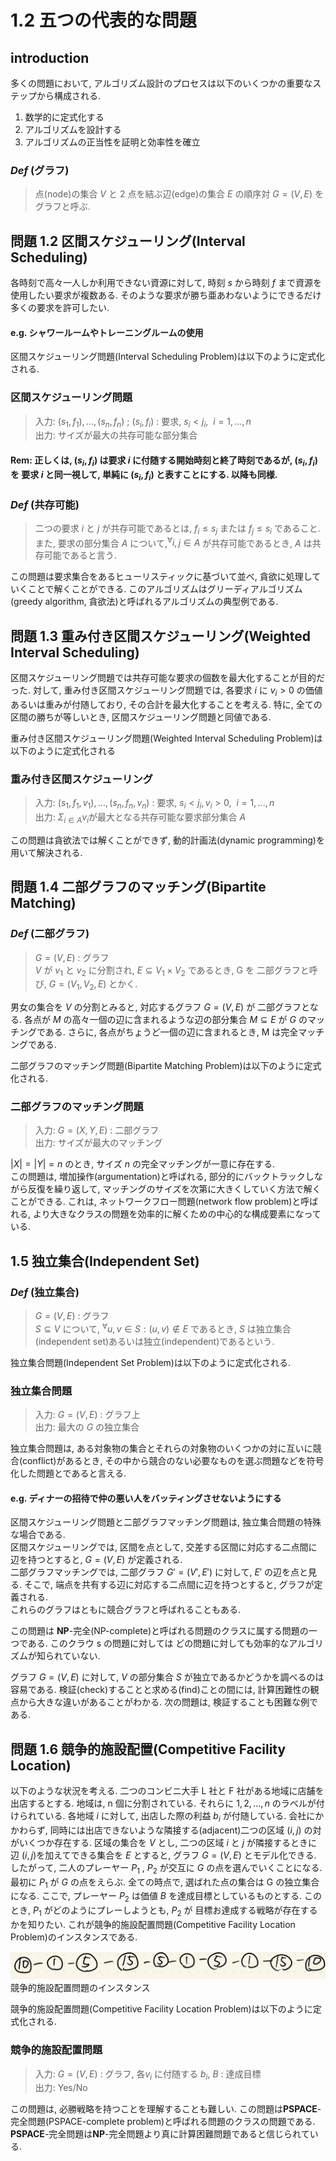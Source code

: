 # 1.2 五つの代表的な問題

## introduction

多くの問題において, アルゴリズム設計のプロセスは以下のいくつかの重要なステップから構成される.

1. 数学的に定式化する
1. アルゴリズムを設計する
1. アルゴリズムの正当性を証明と効率性を確立

### _Def_ (グラフ)

> 点(node)の集合 $V$ と 2 点を結ぶ辺(edge)の集合 $E$ の順序対 $G = (V, E)$
> をグラフと呼ぶ.

## 問題 1.2 区間スケジューリング(Interval Scheduling)

各時刻で高々一人しか利用できない資源に対して, 時刻 $s$ から時刻 $f$ まで資源を使用したい要求が複数ある. そのような要求が勝ち亜あわないようにできるだけ多くの要求を許可したい.

#### e.g. シャワールームやトレーニングルームの使用

区間スケジューリング問題(Interval Scheduling Problem)は以下のように定式化される.

### 区間スケジューリング問題

> 入力: $(s_1, f_1),...,(s_n, f_n)$ ; $(s_i, f_i)$ : 要求, $s_i < j_i,\ \ i = 1,...,n$  
> 出力: サイズが最大の共存可能な部分集合

#### Rem: 正しくは, $(s_i, f_i)$ は要求 $i$ に付随する開始時刻と終了時刻であるが, $(s_i, f_i)$ を 要求 $i$ と同一視して, 単純に $(s_i, f_i)$ と表すことにする. 以降も同様.

### _Def_ (共存可能)

> 二つの要求 $i$ と $j$ が共存可能であるとは, $f_i \leq s_j$ または $f_j \leq s_i$ であること.  
> また, 要求の部分集合 $A$ について,${}^\forall i, j \in A$ が共存可能であるとき, $A$ は共存可能であると言う.

この問題は要求集合をあるヒューリスティックに基づいて並べ, 貪欲に処理していくことで解くことができる. このアルゴリズムはグリーディアルゴリズム(greedy algorithm, 貪欲法)と呼ばれるアルゴリズムの典型例である.

## 問題 1.3 重み付き区間スケジューリング(Weighted Interval Scheduling)

区間スケジューリング問題では共存可能な要求の個数を最大化することが目的だった. 対して, 重み付き区間スケジューリング問題では, 各要求 $i$ に $v_i > 0$ の価値あるいは重みが付随しており, その合計を最大化することを考える. 特に, 全ての区間の勝ちが等しいとき, 区間スケジューリング問題と同値である.

重み付き区間スケジューリング問題(Weighted Interval Scheduling Problem)は以下のように定式化される

### 重み付き区間スケジューリング

> 入力: $(s_1, f_1, v_1),...,(s_n, f_n, v_n)$ : 要求, $s_i < j_i, v_i > 0,\ \ i = 1,...,n$  
> 出力: $\Sigma_{i \in A} v_i$が最大となる共存可能な要求部分集合 $A$

この問題は貪欲法では解くことができず, 動的計画法(dynamic programming)を用いて解決される.

## 問題 1.4 二部グラフのマッチング(Bipartite Matching)

### _Def_ (二部グラフ)

> $G = (V, E)$ : グラフ  
> $V$ が $v_1$ と $v_2$ に分割され, $E \subseteq V_1 \times V_2$ であるとき, G を 二部グラフと呼び, $G = (V_1, V_2, E)$ とかく.

男女の集合を $V$ の分割とみると, 対応するグラフ $G = (V, E)$ が 二部グラフとなる.
各点が $M$ の高々一個の辺に含まれるような辺の部分集合 $M \subseteq E$ が $G$ のマッチングである. さらに, 各点がちょうど一個の辺に含まれるとき, M は完全マッチングである.

二部グラフのマッチング問題(Bipartite Matching Problem)は以下のように定式化される.

### 二部グラフのマッチング問題

> 入力: $G = (X, Y, E)$ : 二部グラフ  
> 出力: サイズが最大のマッチング

$|X| = |Y| = n$ のとき, サイズ $n$ の完全マッチングが一意に存在する.  
この問題は, 増加操作(argumentation)と呼ばれる, 部分的にバックトラックしながら反復を繰り返して, マッチングのサイズを次第に大きくしていく方法で解くことができる. これは, ネットワークフロー問題(network flow problem)と呼ばれる, より大きなクラスの問題を効率的に解くための中心的な構成要素になっている.

## 1.5 独立集合(Independent Set)

### _Def_ (独立集合)

> $G = (V, E)$ : グラフ  
> $S \subseteq V$ について, ${}^\forall u,v \in S: (u, v) \notin E$ であるとき, $S$ は独立集合(independent set)あるいは独立(independent)であるという.

独立集合問題(Independent Set Problem)は以下のように定式化される.

### 独立集合問題

> 入力: $G = (V, E)$ : グラフ上  
> 出力: 最大の $G$ の独立集合

独立集合問題は, ある対象物の集合とそれらの対象物のいくつかの対に互いに競合(conflict)があるとき, その中から競合のない必要なものを選ぶ問題などを符号化した問題とであると言える.

#### e.g. ディナーの招待で仲の悪い人をバッティングさせないようにする

区間スケジューリング問題と二部グラフマッチング問題は, 独立集合問題の特殊な場合である.  
区間スケジューリングでは, 区間を点として, 交差する区間に対応する二点間に辺を持つとすると, $G = (V, E)$ が定義される.  
二部グラフマッチングでは, 二部グラフ $G' = (V', E')$ に対して, $E'$ の辺を点と見る. そこで, 端点を共有する辺に対応する二点間に辺を持つとすると, グラフが定義される.  
これらのグラフはともに競合グラフと呼ばれることもある.

この問題は **NP**-完全(NP-complete)と呼ばれる問題のクラスに属する問題の一つである. このクラウ s の問題に対しては どの問題に対しても効率的なアルゴリズムが知られていない.

グラフ $G = (V, E)$ に対して, $V$ の部分集合 $S$ が独立であるかどうかを調べるのは容易である. 検証(check)することと求める(find)ことの間には, 計算困難性の観点から大きな違いがあることがわかる. 次の問題は, 検証することも困難な例である.

## 問題 1.6 競争的施設配置(Competitive Facility Location)

以下のような状況を考える. 二つのコンビニ大手 L 社と F 社がある地域に店舗を出店するとする. 地域は, n 個に分割されている. それらに $1,2,...,n$ のラベルが付けられている. 各地域 $i$ に対して, 出店した際の利益 $b_i$ が付随している. 会社にかかわらず, 同時には出店できないような隣接する(adjacent)二つの区域 $(i, j)$ の対がいくつか存在する. 区域の集合を $V$ とし, 二つの区域 $i$ と $j$ が隣接するときに辺 $(i, j)$を加えてできる集合を $E$ とすると, グラフ $G = (V, E)$ とモデル化できる.  
したがって, 二人のプレーヤー $P_1$ , $P_2$ が交互に $G$ の点を選んでいくことになる. 最初に $P_1$ が $G$ の点をえらぶ. 全ての時点で, 選ばれた点の集合は G の独立集合になる. ここで, プレーヤー $P_2$ は価値 $B$ を達成目標としているものとする. このとき, $P_1$ がどのようにプレーしようとも, $P_2$ が 目標お達成する戦略が存在するかを知りたい. これが競争的施設配置問題(Competitive Facility Location Problem)のインスタンスである.

![問題のインスタンス](./CFLP.jpeg)
競争的施設配置問題のインスタンス

競争的施設配置問題(Competitive Facility Location Problem)は以下のように定式化される.

### 競争的施設配置問題

> 入力: $G = (V, E)$ : グラフ, 各$v_i$ に付随する $b_i$, $B$ : 達成目標  
> 出力: Yes/No

この問題は, 必勝戦略を持つことを理解することも難しい. この問題は**PSPACE**-完全問題(PSPACE-complete problem)と呼ばれる問題のクラスの問題である. **PSPACE**-完全問題は**NP**-完全問題より真に計算困難問題であると信じられている.

